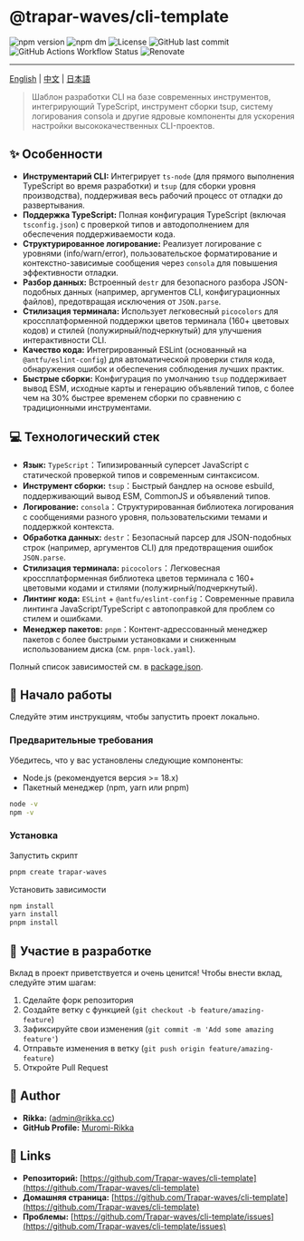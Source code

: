 # @trapar-waves/cli-template

![npm version](https://img.shields.io/npm/v/@trapar-waves/cli-template)
![npm dm](https://img.shields.io/npm/dm/@trapar-waves/cli-template)
![License](https://img.shields.io/github/license/Trapar-waves/cli-template)
![GitHub last commit](https://img.shields.io/github/last-commit/Trapar-waves/cli-template)
![GitHub Actions Workflow Status](https://img.shields.io/github/actions/workflow/status/Trapar-waves/cli-template/release.yml)
![Renovate](https://img.shields.io/badge/renovate-enabled-blue)

---

[English](../README.md) | [中文](/readme/README-CN.md) | [日本語](/readme/README-JP.md)

> Шаблон разработки CLI на базе современных инструментов, интегрирующий TypeScript, инструмент сборки tsup, систему логирования consola и другие ядровые компоненты для ускорения настройки высококачественных CLI-проектов.

## ✨ Особенности

- **Инструментарий CLI:** Интегрирует `ts-node` (для прямого выполнения TypeScript во время разработки) и `tsup` (для сборки уровня производства), поддерживая весь рабочий процесс от отладки до развертывания.
- **Поддержка TypeScript:** Полная конфигурация TypeScript (включая `tsconfig.json`) с проверкой типов и автодополнением для обеспечения поддерживаемости кода.
- **Структурированное логирование:** Реализует логирование с уровнями (info/warn/error), пользовательское форматирование и контекстно-зависимые сообщения через `consola` для повышения эффективности отладки.
- **Разбор данных:** Встроенный `destr` для безопасного разбора JSON-подобных данных (например, аргументов CLI, конфигурационных файлов), предотвращая исключения от `JSON.parse`.
- **Стилизация терминала:** Использует легковесный `picocolors` для кроссплатформенной поддержки цветов терминала (160+ цветовых кодов) и стилей (полужирный/подчеркнутый) для улучшения интерактивности CLI.
- **Качество кода:** Интегрированный ESLint (основанный на `@antfu/eslint-config`) для автоматической проверки стиля кода, обнаружения ошибок и обеспечения соблюдения лучших практик.
- **Быстрые сборки:** Конфигурация по умолчанию `tsup` поддерживает вывод ESM, исходные карты и генерацию объявлений типов, с более чем на 30% быстрее временем сборки по сравнению с традиционными инструментами.

## 💻 Технологический стек

- **Язык:** `TypeScript`：Типизированный суперсет JavaScript с статической проверкой типов и современным синтаксисом.
- **Инструмент сборки:** `tsup`：Быстрый бандлер на основе esbuild, поддерживающий вывод ESM, CommonJS и объявлений типов.
- **Логирование:** `consola`：Структурированная библиотека логирования с сообщениями разного уровня, пользовательскими темами и поддержкой контекста.
- **Обработка данных:** `destr`：Безопасный парсер для JSON-подобных строк (например, аргументов CLI) для предотвращения ошибок `JSON.parse`.
- **Стилизация терминала:** `picocolors`：Легковесная кроссплатформенная библиотека цветов терминала с 160+ цветовыми кодами и стилями (полужирный/подчеркнутый).
- **Линтинг кода:** `ESLint` + `@antfu/eslint-config`：Современные правила линтинга JavaScript/TypeScript с автопоправкой для проблем со стилем и ошибками.
- **Менеджер пакетов:** `pnpm`：Контент-адрессованный менеджер пакетов с более быстрыми установками и сниженным использованием диска (см. `pnpm-lock.yaml`).

Полный список зависимостей см. в [package.json](package.json).

## 🚀 Начало работы

Следуйте этим инструкциям, чтобы запустить проект локально.

### Предварительные требования

Убедитесь, что у вас установлены следующие компоненты:

- Node.js (рекомендуется версия >= 18.x)
- Пакетный менеджер (npm, yarn или pnpm)

```bash
node -v
npm -v
```

### Установка

Запустить скрипт

```bash
pnpm create trapar-waves
```

Установить зависимости

```bash
npm install
yarn install
pnpm install
```

## 🤝 Участие в разработке

Вклад в проект приветствуется и очень ценится! Чтобы внести вклад, следуйте этим шагам:

1. Сделайте форк репозитория
2. Создайте ветку с функцией (`git checkout -b feature/amazing-feature`)
3. Зафиксируйте свои изменения (`git commit -m 'Add some amazing feature'`)
4. Отправьте изменения в ветку (`git push origin feature/amazing-feature`)
5. Откройте Pull Request

## 👤 Author

- **Rikka:** (admin@rikka.cc)
- **GitHub Profile:** [Muromi-Rikka](https://github.com/Muromi-Rikka)

## 🔗 Links

- **Репозиторий:** [https://github.com/Trapar-waves/cli-template](https://github.com/Trapar-waves/cli-template)
- **Домашняя страница:** [https://github.com/Trapar-waves/cli-template](https://github.com/Trapar-waves/cli-template)
- **Проблемы:** [https://github.com/Trapar-waves/cli-template/issues](https://github.com/Trapar-waves/cli-template/issues)
